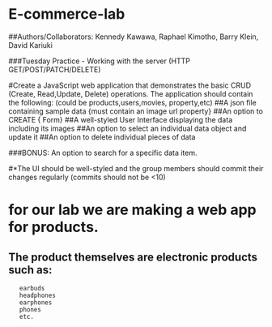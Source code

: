 # E-commerce-lab
##Authors/Collaborators: Kennedy Kawawa, Raphael Kimotho, Barry Klein, David Kariuki


###Tuesday Practice - Working with the server (HTTP GET/POST/PATCH/DELETE) 

#Create a JavaScript web application that demonstrates the basic CRUD (Create, Read,Update, Delete) operations. The application should contain the following:  (could be products,users,movies, property,etc)
##A json file containing sample data {must contain an image url property}
##An option to CREATE { Form} 
##A well-styled User Interface displaying the data including its images 
##An option to select an individual data object and update it
##An option to delete individual pieces of data

###BONUS: An option to search for a specific data item. 

#*The UI should be well-styled and the group members should commit their changes regularly (commits should not be <10) 
# for our lab we are making a web app for products.
## The product themselves are electronic products such as:
       earbuds
       headphones
       earphones
       phones
       etc.

 